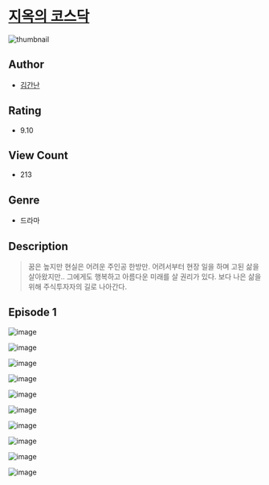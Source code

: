 # [지옥의 코스닥](https://comic.naver.com/challenge/list?titleId=811045)
![thumbnail](https://image-comic.pstatic.net/user_contents_data/challenge_comic/2023/05/25/169308/upload_3689683070538572134_480x623.jpeg)

## Author
- [김간난](https://comic.naver.com/artistTitle?id=169308)

## Rating
- 9.10

## View Count
- 213

## Genre
- 드라마

## Description
> 꿈은 높지만 현실은 어려운 주인공 한방만. 어려서부터 현장 일을 하며 고된 삶을 살아왔지만.. 그에게도 행복하고 아름다운 미래를 살 권리가 있다. 보다 나은 삶을 위해 주식투자자의 길로 나아간다.


## Episode 1
![image](https://image-comic.pstatic.net/user_contents_data/challenge_comic/2023/05/25/169308/upload_4051098241996317542.jpeg)

![image](https://image-comic.pstatic.net/user_contents_data/challenge_comic/2023/05/25/169308/upload_7149294212610221104.jpeg)

![image](https://image-comic.pstatic.net/user_contents_data/challenge_comic/2023/05/25/169308/upload_7377803709283460403.jpeg)

![image](https://image-comic.pstatic.net/user_contents_data/challenge_comic/2023/05/25/169308/upload_4050196436400222260.jpeg)

![image](https://image-comic.pstatic.net/user_contents_data/challenge_comic/2023/05/25/169308/upload_3703426077682656053.jpeg)

![image](https://image-comic.pstatic.net/user_contents_data/challenge_comic/2023/05/25/169308/upload_4050254920869818681.jpeg)

![image](https://image-comic.pstatic.net/user_contents_data/challenge_comic/2023/05/25/169308/upload_3978430238630163299.jpeg)

![image](https://image-comic.pstatic.net/user_contents_data/challenge_comic/2023/05/25/169308/upload_4134930299911169335.jpeg)

![image](https://image-comic.pstatic.net/user_contents_data/challenge_comic/2023/05/25/169308/upload_4051323453803880806.jpeg)

![image](https://image-comic.pstatic.net/user_contents_data/challenge_comic/2023/05/25/169308/upload_7005457402870326582.jpeg)
